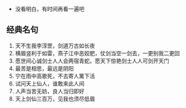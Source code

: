 


- 没看明白，有时间再看一遍吧

## 经典名句
1. 天不生我李淳罡，剑道万古如长夜
2. 横眉竖利于如雷，燕子江中恶姣肥，仗剑当空一剑去，一更别我二更回
3. 愿世间心诚剑士人人会两宿青蛇。愿天下惊艳剑士人人可剑开天门
4. 最苦是相思，最远是阴阳
5. 宁在雨中高歌死，不去寄人篱下活
6. 试问天上仙人，谁敢来此人间
7. 人声当苦无妨，良人当归即好
8. 天上剑仙三百万，见我也须尽低眉

